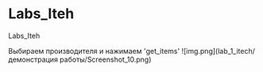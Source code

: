 # Labs_Iteh
Labs_Iteh

Выбираем производителя и нажимаем 'get_items'
![img.png](lab_1_itech/демонстрация работы/Screenshot_10.png)

